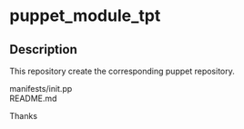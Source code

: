 # puppet_module_tpt

## Description
This repository create the corresponding puppet repository.

manifests/init.pp<br />
README.md

Thanks 
